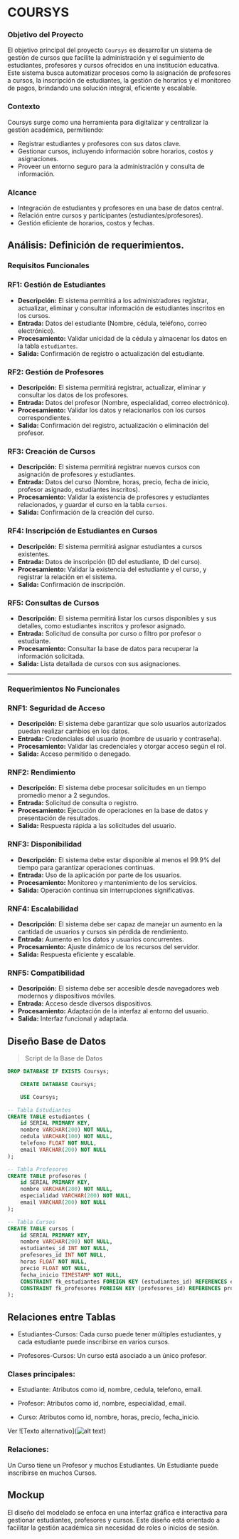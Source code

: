 # COURSYS

### Objetivo del Proyecto
El objetivo principal del proyecto `Coursys` es desarrollar un sistema de gestión de cursos que facilite la administración y el seguimiento de estudiantes, profesores y cursos ofrecidos en una institución educativa. Este sistema busca automatizar procesos como la asignación de profesores a cursos, la inscripción de estudiantes, la gestión de horarios y el monitoreo de pagos, brindando una solución integral, eficiente y escalable.

### Contexto
Coursys surge como una herramienta para digitalizar y centralizar la gestión académica, permitiendo:

- Registrar estudiantes y profesores con sus datos clave.
- Gestionar cursos, incluyendo información sobre horarios, costos y asignaciones.
- Proveer un entorno seguro para la administración y consulta de información.

### Alcance
- Integración de estudiantes y profesores en una base de datos central.
- Relación entre cursos y participantes (estudiantes/profesores).
- Gestión eficiente de horarios, costos y fechas.


## Análisis: Definición de requerimientos. 

### Requisitos Funcionales

### RF1: Gestión de Estudiantes
- **Descripción:** El sistema permitirá a los administradores registrar, actualizar, eliminar y consultar información de estudiantes inscritos en los cursos.
- **Entrada:** Datos del estudiante (Nombre, cédula, teléfono, correo electrónico).
- **Procesamiento:** Validar unicidad de la cédula y almacenar los datos en la tabla `estudiantes`.
- **Salida:** Confirmación de registro o actualización del estudiante.

### RF2: Gestión de Profesores
- **Descripción:** El sistema permitirá registrar, actualizar, eliminar y consultar los datos de los profesores.
- **Entrada:** Datos del profesor (Nombre, especialidad, correo electrónico).
- **Procesamiento:** Validar los datos y relacionarlos con los cursos correspondientes.
- **Salida:** Confirmación del registro, actualización o eliminación del profesor.

### RF3: Creación de Cursos
- **Descripción:** El sistema permitirá registrar nuevos cursos con asignación de profesores y estudiantes.
- **Entrada:** Datos del curso (Nombre, horas, precio, fecha de inicio, profesor asignado, estudiantes inscritos).
- **Procesamiento:** Validar la existencia de profesores y estudiantes relacionados, y guardar el curso en la tabla `cursos`.
- **Salida:** Confirmación de la creación del curso.

### RF4: Inscripción de Estudiantes en Cursos
- **Descripción:** El sistema permitirá asignar estudiantes a cursos existentes.
- **Entrada:** Datos de inscripción (ID del estudiante, ID del curso).
- **Procesamiento:** Validar la existencia del estudiante y el curso, y registrar la relación en el sistema.
- **Salida:** Confirmación de inscripción.

### RF5: Consultas de Cursos
- **Descripción:** El sistema permitirá listar los cursos disponibles y sus detalles, como estudiantes inscritos y profesor asignado.
- **Entrada:** Solicitud de consulta por curso o filtro por profesor o estudiante.
- **Procesamiento:** Consultar la base de datos para recuperar la información solicitada.
- **Salida:** Lista detallada de cursos con sus asignaciones.

---

### Requerimientos No Funcionales

### RNF1: Seguridad de Acceso
- **Descripción:** El sistema debe garantizar que solo usuarios autorizados puedan realizar cambios en los datos.
- **Entrada:** Credenciales del usuario (nombre de usuario y contraseña).
- **Procesamiento:** Validar las credenciales y otorgar acceso según el rol.
- **Salida:** Acceso permitido o denegado.

### RNF2: Rendimiento
- **Descripción:** El sistema debe procesar solicitudes en un tiempo promedio menor a 2 segundos.
- **Entrada:** Solicitud de consulta o registro.
- **Procesamiento:** Ejecución de operaciones en la base de datos y presentación de resultados.
- **Salida:** Respuesta rápida a las solicitudes del usuario.

### RNF3: Disponibilidad
- **Descripción:** El sistema debe estar disponible al menos el 99.9% del tiempo para garantizar operaciones continuas.
- **Entrada:** Uso de la aplicación por parte de los usuarios.
- **Procesamiento:** Monitoreo y mantenimiento de los servicios.
- **Salida:** Operación continua sin interrupciones significativas.

### RNF4: Escalabilidad
- **Descripción:** El sistema debe ser capaz de manejar un aumento en la cantidad de usuarios y cursos sin pérdida de rendimiento.
- **Entrada:** Aumento en los datos y usuarios concurrentes.
- **Procesamiento:** Ajuste dinámico de los recursos del servidor.
- **Salida:** Respuesta eficiente y escalable.

### RNF5: Compatibilidad
- **Descripción:** El sistema debe ser accesible desde navegadores web modernos y dispositivos móviles.
- **Entrada:** Acceso desde diversos dispositivos.
- **Procesamiento:** Adaptación de la interfaz al entorno del usuario.
- **Salida:** Interfaz funcional y adaptada.



## Diseño Base de Datos
> Script de la Base de Datos

```sql
DROP DATABASE IF EXISTS Coursys;

    CREATE DATABASE Coursys;

    USE Coursys;

-- Tabla Estudiantes
CREATE TABLE estudiantes (
    id SERIAL PRIMARY KEY,
    nombre VARCHAR(200) NOT NULL,
    cedula VARCHAR(100) NOT NULL,
    telefono FLOAT NOT NULL,
    email VARCHAR(200) NOT NULL
);

-- Tabla Profesores
CREATE TABLE profesores (
    id SERIAL PRIMARY KEY,
    nombre VARCHAR(200) NOT NULL,
    especialidad VARCHAR(200) NOT NULL,
    email VARCHAR(200) NOT NULL
);

-- Tabla Cursos
CREATE TABLE cursos (
    id SERIAL PRIMARY KEY,
    nombre VARCHAR(200) NOT NULL,
    estudiantes_id INT NOT NULL,
    profesores_id INT NOT NULL,
    horas FLOAT NOT NULL,
    precio FLOAT NOT NULL,
    fecha_inicio TIMESTAMP NOT NULL,
    CONSTRAINT fk_estudiantes FOREIGN KEY (estudiantes_id) REFERENCES estudiantes (id),
    CONSTRAINT fk_profesores FOREIGN KEY (profesores_id) REFERENCES profesores (id)
);

```
## Relaciones entre Tablas
* Estudiantes-Cursos: Cada curso puede tener múltiples   estudiantes, y cada estudiante puede inscribirse en varios cursos.

* Profesores-Cursos: Un curso está asociado a un único profesor.

### Clases principales:

* Estudiante: Atributos como id, nombre, cedula, telefono, email.

* Profesor: Atributos como id, nombre, especialidad, email.
* Curso: Atributos como id, nombre, horas, precio,    fecha_inicio.

Ver
![Texto alternativo](![alt text](image.png))


### Relaciones:

Un Curso tiene un Profesor y muchos Estudiantes.
Un Estudiante puede inscribirse en muchos Cursos.

## Mockup
El diseño del modelado se enfoca en una interfaz gráfica e interactiva para gestionar estudiantes, profesores y cursos. Este diseño está orientado a facilitar la gestión académica sin necesidad de roles o inicios de sesión.

